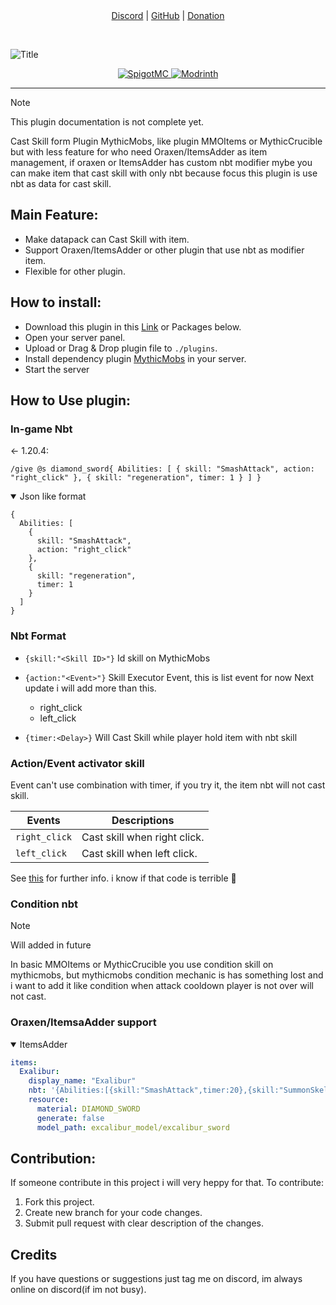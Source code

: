 <div align="center">
	<a href="https://discord.gg/grJCgRHKvg">Discord</a> |
	<a href="https://github.com/Phanisment/Item-Nbt-Skill-Cast">GitHub</a> |
	<a href="https://buymeacoffee.com/Phanisment">Donation</a>
	<p>&nbsp;</p>
</div>

![Title](https://cdn.modrinth.com/data/cached_images/271c6f9e6fc2b79c986d4c35659e59c23a3d0ab3.png)

<div align="center">
	<a href="">
		<img alt="SpigotMC" src=https://img.shields.io/badge/SpigotMC-%23ED8106?style=for-the-badge&logo=spigotmc&logoColor=white>
	</a>
	<a href="https://modrinth.com/project/item-caster">
		<img alt="Modrinth" src=https://img.shields.io/badge/Modrinth-%2300AF5C?style=for-the-badge&logo=modrinth&logoColor=white>
	</a>
</div>

---

> [!NOTE]
> This plugin documentation is not complete yet.

Cast Skill form Plugin MythicMobs, like plugin MMOItems or MythicCrucible but with less feature for who need Oraxen/ItemsAdder as item management, if oraxen or ItemsAdder has custom nbt modifier mybe you can make item that cast skill with only nbt because focus this plugin is use nbt as data for cast skill.

## Main Feature:
- Make datapack can Cast Skill with item.
- Support Oraxen/ItemsAdder or other plugin that use nbt as modifier item.
- Flexible for other plugin.

## How to install:
- Download this plugin in this [Link](https://www.example.com) or Packages below.
- Open your server panel.
- Upload or Drag & Drop plugin file to `./plugins`.
- Install dependency plugin [MythicMobs](https://modrinth.com/plugin/mythicmobs) in your server.
- Start the server

## How to Use plugin:
### In-game Nbt

← 1.20.4:
```
/give @s diamond_sword{ Abilities: [ { skill: "SmashAttack", action: "right_click" }, { skill: "regeneration", timer: 1 } ] }
```

<details open>
	<summary>Json like format</summary>

```
{
  Abilities: [
    {
      skill: "SmashAttack",
      action: "right_click"
    },
    {
      skill: "regeneration",
      timer: 1
    }
  ]
}
```

</details>


### Nbt Format
- `{skill:"<Skill ID>"}`
Id skill on MythicMobs

- `{action:"<Event>"}`
Skill Executor
  Event, this is list event for now Next update i will add more than this.
  - right_click
  - left_click

- `{timer:<Delay>}`
Will Cast Skill while player hold item with nbt skill


### Action/Event activator skill

Event can't use combination with timer, if you try it, the item nbt will not cast skill.

|Events                      |Descriptions                |
|----------------------------|----------------------------|
|`right_click`               |Cast skill when right click.|
|`left_click`                |Cast skill when left click. |

See [this](/src/main/java/io/phanisment/itemcaster/SkillExecutor.java) for further info. i know if that code is terrible 🗿

### Condition nbt
> [!NOTE]
> Will added in future

In basic MMOItems or MythicCrucible you use condition skill on mythicmobs, but mythicmobs condition mechanic is has something lost and i want to add it like condition when attack cooldown player is not over will not cast.


### Oraxen/ItemsaAdder support
<details open>
	<summary>ItemsAdder</summary>

```yml
items:
  Exalibur:
    display_name: "Exalibur"
    nbt: '{Abilities:[{skill:"SmashAttack",timer:20},{skill:"SummonSkeletons",action:"right_click"}]}'
    resource:
      material: DIAMOND_SWORD
      generate: false
      model_path: excalibur_model/excalibur_sword
```

</details>

## Contribution:
If someone contribute in this project i will very heppy for that. To contribute:
1. Fork this project.
2. Create new branch for your code changes.
3. Submit pull request with clear description of the changes.

## Credits
If you have questions or suggestions just tag me on discord, im always online on discord(if im not busy).
